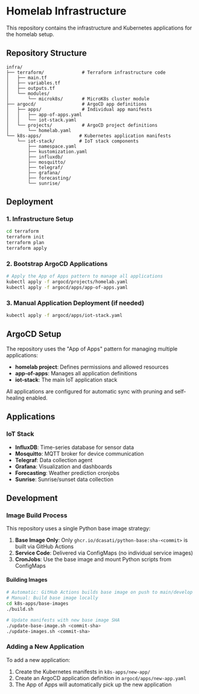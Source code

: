 # Homelab Infrastructure

This repository contains the infrastructure and Kubernetes applications for the homelab setup.

## Repository Structure

```
infra/
├── terraform/              # Terraform infrastructure code
│   ├── main.tf
│   ├── variables.tf
│   ├── outputs.tf
│   └── modules/
│       └── microk8s/       # MicroK8s cluster module
├── argocd/                 # ArgoCD app definitions
│   ├── apps/               # Individual app manifests
│   │   ├── app-of-apps.yaml
│   │   └── iot-stack.yaml
│   └── projects/           # ArgoCD project definitions
│       └── homelab.yaml
└── k8s-apps/              # Kubernetes application manifests
    └── iot-stack/         # IoT stack components
        ├── namespace.yaml
        ├── kustomization.yaml
        ├── influxdb/
        ├── mosquitto/
        ├── telegraf/
        ├── grafana/
        ├── forecasting/
        └── sunrise/
```

## Deployment

### 1. Infrastructure Setup
```bash
cd terraform
terraform init
terraform plan
terraform apply
```

### 2. Bootstrap ArgoCD Applications
```bash
# Apply the App of Apps pattern to manage all applications
kubectl apply -f argocd/projects/homelab.yaml
kubectl apply -f argocd/apps/app-of-apps.yaml
```

### 3. Manual Application Deployment (if needed)
```bash
kubectl apply -f argocd/apps/iot-stack.yaml
```

## ArgoCD Setup

The repository uses the "App of Apps" pattern for managing multiple applications:

- **homelab project**: Defines permissions and allowed resources
- **app-of-apps**: Manages all application definitions
- **iot-stack**: The main IoT application stack

All applications are configured for automatic sync with pruning and self-healing enabled.

## Applications

### IoT Stack
- **InfluxDB**: Time-series database for sensor data
- **Mosquitto**: MQTT broker for device communication
- **Telegraf**: Data collection agent
- **Grafana**: Visualization and dashboards
- **Forecasting**: Weather prediction cronjobs
- **Sunrise**: Sunrise/sunset data collection

## Development

### Image Build Process

This repository uses a single Python base image strategy:

1. **Base Image Only**: Only `ghcr.io/dcasati/python-base:sha-<commit>` is built via GitHub Actions
2. **Service Code**: Delivered via ConfigMaps (no individual service images)
3. **CronJobs**: Use the base image and mount Python scripts from ConfigMaps

#### Building Images
```bash
# Automatic: GitHub Actions builds base image on push to main/develop
# Manual: Build base image locally
cd k8s-apps/base-images
./build.sh

# Update manifests with new base image SHA
./update-base-image.sh <commit-sha>
./update-images.sh <commit-sha>
```

### Adding a New Application

To add a new application:

1. Create the Kubernetes manifests in `k8s-apps/new-app/`
2. Create an ArgoCD application definition in `argocd/apps/new-app.yaml`
3. The App of Apps will automatically pick up the new application
